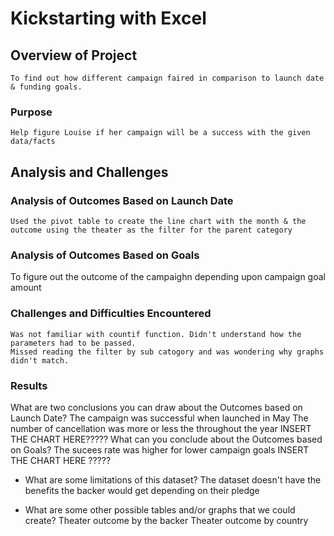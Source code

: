 # Kickstarting with Excel

##    Overview of Project
	To find out how different campaign faired in comparison to launch date & funding goals.
### Purpose
	Help figure Louise if her campaign will be a success with the given data/facts
## Analysis and Challenges


### Analysis of Outcomes Based on Launch Date
	Used the pivot table to create the line chart with the month & the outcome using the theater as the filter for the parent category

### Analysis of Outcomes Based on Goals
To figure out the outcome of the campaighn depending upon campaign goal amount 

### Challenges and Difficulties Encountered
	Was not familiar with countif function. Didn't understand how the parameters had to be passed.
	Missed reading the filter by sub catogory and was wondering why graphs didn't match.
### Results
 What are two conclusions you can draw about the Outcomes based on Launch Date?
	The campaign was successful when launched in May
	The number of cancellation was more or less the throughout the year
	INSERT THE CHART HERE?????
What can you conclude about the Outcomes based on Goals?
The sucees rate was higher for lower campaign goals 
INSERT THE CHART HERE ?????
- What are some limitations of this dataset?
The dataset doesn't have the benefits the backer would get depending on their pledge

- What are some other possible tables and/or graphs that we could create?
Theater outcome by the backer
Theater outcome by country
